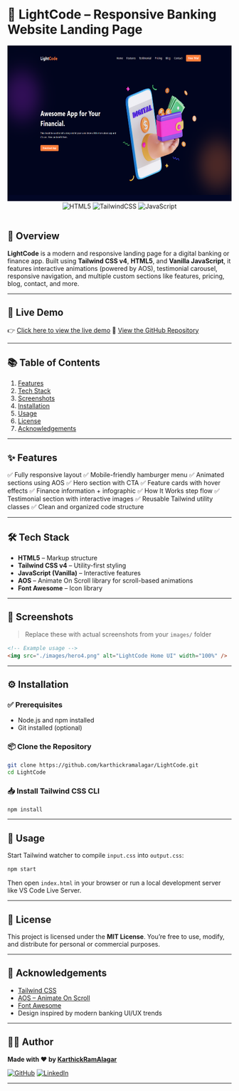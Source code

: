 # 💸 LightCode – Responsive Banking Website Landing Page

<div align="center">
  <img src="src/images/screen.png" alt="LightCode Banner" width="650" height='350' />
  <br />

  <img src="https://img.shields.io/badge/-HTML5-black?style=for-the-badge&logo=html5&logoColor=white&color=E34F26" alt="HTML5" />
  <img src="https://img.shields.io/badge/-TailwindCSS-black?style=for-the-badge&logo=tailwind-css&logoColor=white&color=38B2AC" alt="TailwindCSS" />
  <img src="https://img.shields.io/badge/-JavaScript-black?style=for-the-badge&logo=javascript&logoColor=black&color=F7DF1E" alt="JavaScript" />
</div>

<br/>

## 📝 Overview

**LightCode** is a modern and responsive landing page for a digital banking or finance app. Built using **Tailwind CSS v4**, **HTML5**, and **Vanilla JavaScript**, it features interactive animations (powered by AOS), testimonial carousel, responsive navigation, and multiple custom sections like features, pricing, blog, contact, and more.

---

## 📍 Live Demo

👉 [Click here to view the live demo](https://karthickramalagar.github.io/LightCode/)
📁 [View the GitHub Repository](https://github.com/karthickramalagar/LightCode)

---

## 📚 Table of Contents

1. [Features](#features)
2. [Tech Stack](#tech-stack)
3. [Screenshots](#screenshots)
4. [Installation](#installation)
5. [Usage](#usage)
6. [License](#license)
7. [Acknowledgements](#acknowledgements)

---

## ✨ Features

✅ Fully responsive layout
✅ Mobile-friendly hamburger menu
✅ Animated sections using AOS
✅ Hero section with CTA
✅ Feature cards with hover effects
✅ Finance information + infographic
✅ How It Works step flow
✅ Testimonial section with interactive images
✅ Reusable Tailwind utility classes
✅ Clean and organized code structure

---

## 🛠 Tech Stack

* **HTML5** – Markup structure
* **Tailwind CSS v4** – Utility-first styling
* **JavaScript (Vanilla)** – Interactive features
* **AOS** – Animate On Scroll library for scroll-based animations
* **Font Awesome** – Icon library

---

## 📸 Screenshots

> Replace these with actual screenshots from your `images/` folder

```html
<!-- Example usage -->
<img src="./images/hero4.png" alt="LightCode Home UI" width="100%" />
```

---

## ⚙️ Installation

### ✅ Prerequisites

* Node.js and npm installed
* Git installed (optional)

### 📦 Clone the Repository

```bash
git clone https://github.com/karthickramalagar/LightCode.git
cd LightCode
```

### 📥 Install Tailwind CSS CLI

```bash
npm install
```

---

## 🚀 Usage

Start Tailwind watcher to compile `input.css` into `output.css`:

```bash
npm start
```

Then open `index.html` in your browser or run a local development server like VS Code Live Server.

---

## 📄 License

This project is licensed under the **MIT License**.
You’re free to use, modify, and distribute for personal or commercial purposes.

---

## 🙏 Acknowledgements

* [Tailwind CSS](https://tailwindcss.com)
* [AOS – Animate On Scroll](https://michalsnik.github.io/aos/)
* [Font Awesome](https://fontawesome.com)
* Design inspired by modern banking UI/UX trends

---

## 👨‍💻 Author

**Made with ❤️ by [KarthickRamAlagar](https://github.com/karthickramalagar)**

[![GitHub](https://img.shields.io/badge/-GitHub-000?style=for-the-badge\&logo=github)](https://github.com/karthickramalagar)
[![LinkedIn](https://img.shields.io/badge/-LinkedIn-0077B5?style=for-the-badge\&logo=linkedin\&logoColor=white)](https://linkedin.com/in/karthickramalagar)

---


